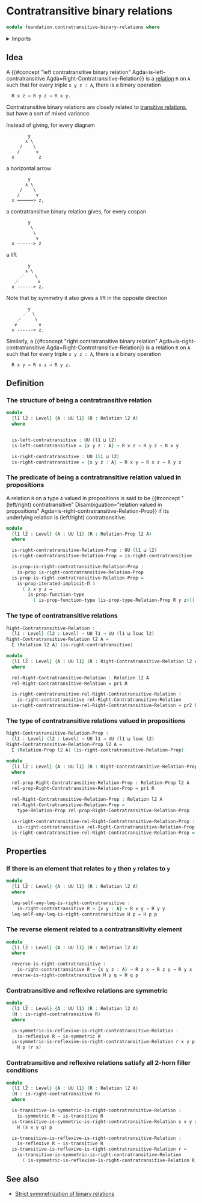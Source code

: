 # Contratransitive binary relations

```agda
module foundation.contratransitive-binary-relations where
```

<details><summary>Imports</summary>

```agda
open import foundation.binary-relations
open import foundation.dependent-pair-types
open import foundation.iterated-dependent-product-types
open import foundation.reflexive-relations
open import foundation.transitive-binary-relations
open import foundation.universe-levels

open import foundation-core.propositions
```

</details>

## Idea

A
{{#concept "left contratransitive binary relation" Agda=is-left-contratransitive Agda=Right-Contratransitive-Relation}}
is a [relation](foundation.binary-relations.md) `R` on `A` such that for every
triple `x y z : A`, there is a binary operation

```text
  R x z → R y z → R x y.
```

Contratransitive binary relations are closely related to
[transitive relations](foundation.transitive-binary-relations.md), but have a
sort of mixed variance.

Instead of giving, for every diagram

```text
        y
       ∧ \
     /    \
    /      ∨
  x         z
```

a horizontal arrow

```text
        y
       ∧ \
     /    \
    /      ∨
  x ⋯⋯⋯⋯⋯⋯> z,
```

a contratransitive binary relation gives, for every cospan

```text
        y
         \
          \
           ∨
  x ------> z
```

a lift

```text
        y
       ∧ \
     ⋰    \
   ⋰       ∨
  x ------> z.
```

Note that by symmetry it also gives a lift in the opposite direction

```text
        y
      ⋰  \
    ⋰     \
   ∨        ∨
  x ------> z.
```

Similarly, a
{{#concept "right contratransitive binary relation" Agda=is-right-contratransitive Agda=Right-Contratransitive-Relation}}
is a relation `R` on `A` such that for every triple `x y z : A`, there is a
binary operation

```text
  R x y → R x z → R y z.
```

## Definition

### The structure of being a contratransitive relation

```agda
module _
  {l1 l2 : Level} {A : UU l1} (R : Relation l2 A)
  where


  is-left-contratransitive : UU (l1 ⊔ l2)
  is-left-contratransitive = {x y z : A} → R x z → R y z → R x y

  is-right-contratransitive : UU (l1 ⊔ l2)
  is-right-contratransitive = {x y z : A} → R x y → R x z → R y z
```

### The predicate of being a contratransitive relation valued in propositions

A relation `R` on a type `A` valued in propositions is said to be
{{#concept "(left/right) contratransitive" Disambiguation="relation valued in propositions" Agda=is-right-contratransitive-Relation-Prop}}
if its underlying relation is (left/right) contratransitive.

```agda
module _
  {l1 l2 : Level} {A : UU l1} (R : Relation-Prop l2 A)
  where

  is-right-contratransitive-Relation-Prop : UU (l1 ⊔ l2)
  is-right-contratransitive-Relation-Prop = is-right-contratransitive (type-Relation-Prop R)

  is-prop-is-right-contratransitive-Relation-Prop :
    is-prop is-right-contratransitive-Relation-Prop
  is-prop-is-right-contratransitive-Relation-Prop =
    is-prop-iterated-implicit-Π 3
      ( λ x y z →
        is-prop-function-type
          ( is-prop-function-type (is-prop-type-Relation-Prop R y z)))
```

### The type of contratransitive relations

```agda
Right-Contratransitive-Relation :
  {l1 : Level} (l2 : Level) → UU l1 → UU (l1 ⊔ lsuc l2)
Right-Contratransitive-Relation l2 A =
  Σ (Relation l2 A) (is-right-contratransitive)

module _
  {l1 l2 : Level} {A : UU l1} (R : Right-Contratransitive-Relation l2 A)
  where

  rel-Right-Contratransitive-Relation : Relation l2 A
  rel-Right-Contratransitive-Relation = pr1 R

  is-right-contratransitive-rel-Right-Contratransitive-Relation :
    is-right-contratransitive rel-Right-Contratransitive-Relation
  is-right-contratransitive-rel-Right-Contratransitive-Relation = pr2 R
```

### The type of contratransitive relations valued in propositions

```agda
Right-Contratransitive-Relation-Prop :
  {l1 : Level} (l2 : Level) → UU l1 → UU (l1 ⊔ lsuc l2)
Right-Contratransitive-Relation-Prop l2 A =
  Σ (Relation-Prop l2 A) (is-right-contratransitive-Relation-Prop)

module _
  {l1 l2 : Level} {A : UU l1} (R : Right-Contratransitive-Relation-Prop l2 A)
  where

  rel-prop-Right-Contratransitive-Relation-Prop : Relation-Prop l2 A
  rel-prop-Right-Contratransitive-Relation-Prop = pr1 R

  rel-Right-Contratransitive-Relation-Prop : Relation l2 A
  rel-Right-Contratransitive-Relation-Prop =
    type-Relation-Prop rel-prop-Right-Contratransitive-Relation-Prop

  is-right-contratransitive-rel-Right-Contratransitive-Relation-Prop :
    is-right-contratransitive rel-Right-Contratransitive-Relation-Prop
  is-right-contratransitive-rel-Right-Contratransitive-Relation-Prop = pr2 R
```

## Properties

### If there is an element that relates to `y` then `y` relates to `y`

```agda
module _
  {l1 l2 : Level} {A : UU l1} (R : Relation l2 A)
  where

  leq-self-any-leq-is-right-contratransitive :
    is-right-contratransitive R → {x y : A} → R x y → R y y
  leq-self-any-leq-is-right-contratransitive H p = H p p
```

### The reverse element related to a contratransitivity element

```agda
module _
  {l1 l2 : Level} {A : UU l1} (R : Relation l2 A)
  where

  reverse-is-right-contratransitive :
    is-right-contratransitive R → {x y z : A} → R z x → R z y → R y x
  reverse-is-right-contratransitive H p q = H q p
```

### Contratransitive and reflexive relations are symmetric

```agda
module _
  {l1 l2 : Level} {A : UU l1} (R : Relation l2 A)
  (H : is-right-contratransitive R)
  where

  is-symmetric-is-reflexive-is-right-contratransitive-Relation :
    is-reflexive R → is-symmetric R
  is-symmetric-is-reflexive-is-right-contratransitive-Relation r x y p =
    H p (r x)
```

### Contratransitive and reflexive relations satisfy all 2-horn filler conditions

```agda
module _
  {l1 l2 : Level} {A : UU l1} (R : Relation l2 A)
  (H : is-right-contratransitive R)
  where

  is-transitive-is-symmetric-is-right-contratransitive-Relation :
    is-symmetric R → is-transitive R
  is-transitive-is-symmetric-is-right-contratransitive-Relation s x y z p q =
    H (s x y q) p

  is-transitive-is-reflexive-is-right-contratransitive-Relation :
    is-reflexive R → is-transitive R
  is-transitive-is-reflexive-is-right-contratransitive-Relation r =
    is-transitive-is-symmetric-is-right-contratransitive-Relation
      ( is-symmetric-is-reflexive-is-right-contratransitive-Relation R H r)
```

## See also

- [Strict symmetrization of binary relations](foundation.strict-symmetrization-binary-relations.md)
